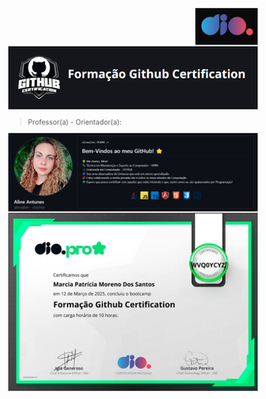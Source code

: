 <div align="right"><a href="https://dio.me/"><img src="./assets/icon_dio_single.png" alt="logo Digital Inovation One"></a></div>

<img src="https://github.com/MarciaMoreno/GitHub-DIO/blob/main/assets/icon_curso_github.png?raw=true" alt="Icone da foramção curso GitHub da DIO">

>Professor(a) - Orientador(a): 
<img src="./assets/orientadora.png" alt="icone com os dados do professor e orientador do curso">

<br>
<img src="https://github.com/MarciaMoreno/GitHub-DIO/blob/main/Certificado-Imagem.jpeg?raw=true" alt="Certificado de conclusão">

